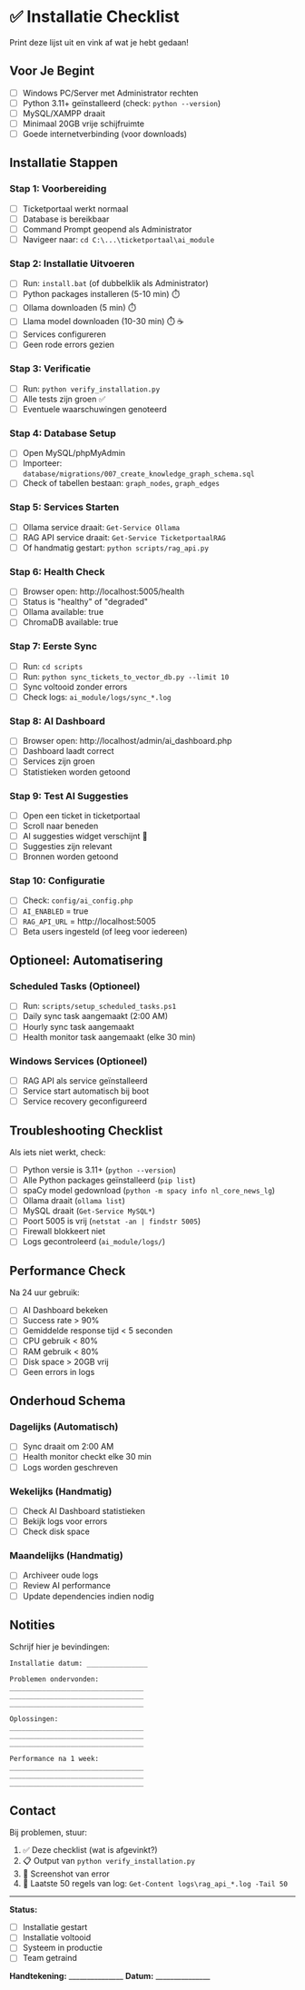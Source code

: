 # ✅ Installatie Checklist

Print deze lijst uit en vink af wat je hebt gedaan!

## Voor Je Begint

- [ ] Windows PC/Server met Administrator rechten
- [ ] Python 3.11+ geïnstalleerd (check: `python --version`)
- [ ] MySQL/XAMPP draait
- [ ] Minimaal 20GB vrije schijfruimte
- [ ] Goede internetverbinding (voor downloads)

## Installatie Stappen

### Stap 1: Voorbereiding
- [ ] Ticketportaal werkt normaal
- [ ] Database is bereikbaar
- [ ] Command Prompt geopend als Administrator
- [ ] Navigeer naar: `cd C:\...\ticketportaal\ai_module`

### Stap 2: Installatie Uitvoeren
- [ ] Run: `install.bat` (of dubbelklik als Administrator)
- [ ] Python packages installeren (5-10 min) ⏱️
- [ ] Ollama downloaden (5 min) ⏱️
- [ ] Llama model downloaden (10-30 min) ⏱️ ☕
- [ ] Services configureren
- [ ] Geen rode errors gezien

### Stap 3: Verificatie
- [ ] Run: `python verify_installation.py`
- [ ] Alle tests zijn groen ✅
- [ ] Eventuele waarschuwingen genoteerd

### Stap 4: Database Setup
- [ ] Open MySQL/phpMyAdmin
- [ ] Importeer: `database/migrations/007_create_knowledge_graph_schema.sql`
- [ ] Check of tabellen bestaan: `graph_nodes`, `graph_edges`

### Stap 5: Services Starten
- [ ] Ollama service draait: `Get-Service Ollama`
- [ ] RAG API service draait: `Get-Service TicketportaalRAG`
- [ ] Of handmatig gestart: `python scripts/rag_api.py`

### Stap 6: Health Check
- [ ] Browser open: http://localhost:5005/health
- [ ] Status is "healthy" of "degraded"
- [ ] Ollama available: true
- [ ] ChromaDB available: true

### Stap 7: Eerste Sync
- [ ] Run: `cd scripts`
- [ ] Run: `python sync_tickets_to_vector_db.py --limit 10`
- [ ] Sync voltooid zonder errors
- [ ] Check logs: `ai_module/logs/sync_*.log`

### Stap 8: AI Dashboard
- [ ] Browser open: http://localhost/admin/ai_dashboard.php
- [ ] Dashboard laadt correct
- [ ] Services zijn groen
- [ ] Statistieken worden getoond

### Stap 9: Test AI Suggesties
- [ ] Open een ticket in ticketportaal
- [ ] Scroll naar beneden
- [ ] AI suggesties widget verschijnt 🤖
- [ ] Suggesties zijn relevant
- [ ] Bronnen worden getoond

### Stap 10: Configuratie
- [ ] Check: `config/ai_config.php`
- [ ] `AI_ENABLED` = true
- [ ] `RAG_API_URL` = http://localhost:5005
- [ ] Beta users ingesteld (of leeg voor iedereen)

## Optioneel: Automatisering

### Scheduled Tasks (Optioneel)
- [ ] Run: `scripts/setup_scheduled_tasks.ps1`
- [ ] Daily sync task aangemaakt (2:00 AM)
- [ ] Hourly sync task aangemaakt
- [ ] Health monitor task aangemaakt (elke 30 min)

### Windows Services (Optioneel)
- [ ] RAG API als service geïnstalleerd
- [ ] Service start automatisch bij boot
- [ ] Service recovery geconfigureerd

## Troubleshooting Checklist

Als iets niet werkt, check:

- [ ] Python versie is 3.11+ (`python --version`)
- [ ] Alle Python packages geïnstalleerd (`pip list`)
- [ ] spaCy model gedownload (`python -m spacy info nl_core_news_lg`)
- [ ] Ollama draait (`ollama list`)
- [ ] MySQL draait (`Get-Service MySQL*`)
- [ ] Poort 5005 is vrij (`netstat -an | findstr 5005`)
- [ ] Firewall blokkeert niet
- [ ] Logs gecontroleerd (`ai_module/logs/`)

## Performance Check

Na 24 uur gebruik:

- [ ] AI Dashboard bekeken
- [ ] Success rate > 90%
- [ ] Gemiddelde response tijd < 5 seconden
- [ ] CPU gebruik < 80%
- [ ] RAM gebruik < 80%
- [ ] Disk space > 20GB vrij
- [ ] Geen errors in logs

## Onderhoud Schema

### Dagelijks (Automatisch)
- [ ] Sync draait om 2:00 AM
- [ ] Health monitor checkt elke 30 min
- [ ] Logs worden geschreven

### Wekelijks (Handmatig)
- [ ] Check AI Dashboard statistieken
- [ ] Bekijk logs voor errors
- [ ] Check disk space

### Maandelijks (Handmatig)
- [ ] Archiveer oude logs
- [ ] Review AI performance
- [ ] Update dependencies indien nodig

## Notities

Schrijf hier je bevindingen:

```
Installatie datum: _______________

Problemen ondervonden:
_________________________________
_________________________________
_________________________________

Oplossingen:
_________________________________
_________________________________
_________________________________

Performance na 1 week:
_________________________________
_________________________________
_________________________________
```

## Contact

Bij problemen, stuur:
1. ✅ Deze checklist (wat is afgevinkt?)
2. 📋 Output van `python verify_installation.py`
3. 📸 Screenshot van error
4. 📄 Laatste 50 regels van log: `Get-Content logs\rag_api_*.log -Tail 50`

---

**Status:** 
- [ ] Installatie gestart
- [ ] Installatie voltooid
- [ ] Systeem in productie
- [ ] Team getraind

**Handtekening:** _______________  **Datum:** _______________
